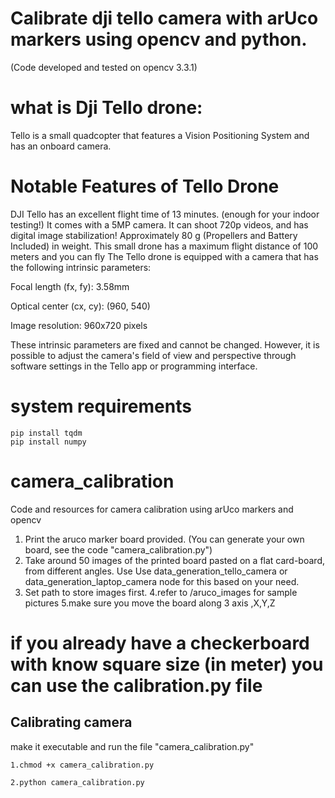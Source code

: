# Calibrate dji tello camera with arUco markers using opencv and python. 
(Code developed and tested on opencv 3.3.1)
# what is Dji Tello drone:
Tello is a small quadcopter that features a Vision Positioning System and has an onboard camera.

# Notable Features of Tello Drone
DJI Tello has an excellent flight time of 13 minutes. (enough for your indoor testing!)
It comes with a 5MP camera. It can shoot 720p videos, and has digital image stabilization!
Approximately 80 g (Propellers and Battery Included) in weight.
This small drone has a maximum flight distance of 100 meters and you can fly
The Tello drone is equipped with a camera that has the following intrinsic parameters:

Focal length (fx, fy): 3.58mm

Optical center (cx, cy): (960, 540)

Image resolution: 960x720 pixels

These intrinsic parameters are fixed and cannot be changed. However, it is possible to adjust the camera's field of view and perspective through software settings in the Tello app or programming interface.

# system requirements

``` 
pip install tqdm
pip install numpy
``` 

# camera_calibration
Code and resources for camera calibration using arUco markers and opencv 

1. Print the aruco marker board provided. (You can generate your own board, see the code "camera_calibration.py")
2. Take around 50 images of the printed board pasted on a flat card-board, from different angles. Use Use data_generation_tello_camera or data_generation_laptop_camera  node for this based on your need.
3. Set path to store images first.
4.refer to /aruco_images for sample pictures
5.make sure you move the board along 3 axis ,X,Y,Z

# if you already have a checkerboard with know square size (in meter) you can use the calibration.py file 



## Calibrating camera
make it executable and run the file "camera_calibration.py" 
 
```
1.chmod +x camera_calibration.py 

2.python camera_calibration.py 
``` 





